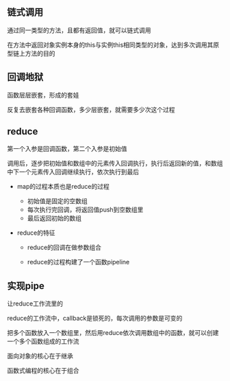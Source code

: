 ## 链式调用

通过同一类型的方法，且都有返回值，就可以链式调用

在方法中返回对象实例本身的this与实例this相同类型的对象，达到多次调用其原型链上方法的目的

## 回调地狱

函数层层嵌套，形成的套娃

反复去嵌套各种回调函数，多少层嵌套，就需要多少次这个过程

## reduce

第一个入参是回调函数，第二个入参是初始值

调用后，逐步把初始值和数组中的元素传入回调执行，执行后返回新的值，和数组中下一个元素传入回调继续执行，依次执行到最后

- map的过程本质也是reduce的过程
  - 初始值是固定的空数组
  - 每次执行完回调，将返回值push到空数组里
  - 最后返回初始的数组

- reduce的特征
  - reduce的回调在做参数组合
    
  - reduce的过程构建了一个函数pipeline

## 实现pipe

让reduce工作流里的

reduce的工作流中，callback是锁死的，每次调用的参数是可变的

把多个函数放入一个数组里，然后用reduce依次调用数组中的函数，就可以创建一个多个函数组成的工作流

面向对象的核心在于继承

函数式编程的核心在于组合


